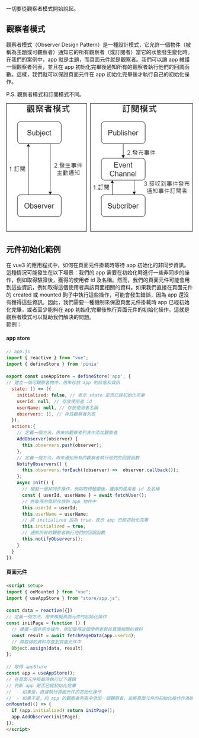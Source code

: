 一切要從觀察者模式開始說起。
## 觀察者模式
觀察者模式（Observer Design Pattern）是一種設計模式，它允許一個物件（被稱為主題或可觀察者）通知它的所有觀察者（或訂閱者）當它的狀態發生變化時。在我們的案例中，app 就是主題，而頁面元件就是觀察者。我們可以讓 app 維護一個觀察者列表，並且在 app 初始化完畢後通知所有的觀察者執行他們的回調函數。這樣，我們就可以保證頁面元件在 app 初始化完畢後才執行自己的初始化操作。

P.S. 觀察者模式和訂閱模式不同。
![](/observer.png)

## 元件初始化範例
在 vue3 的應用程式中，如何在頁面元件掛載時等待 app 初始化的非同步資訊。這種情況可能發生在以下場景：我們的 app 需要在初始化時進行一些非同步的操作，例如取得驗證後，獲得的使用者 id 及名稱。然而，我們的頁面元件可能會用到這些資訊，例如取得這個使用者與該頁面相關的資料。如果我們直接在頁面元件的 created 或 mounted 鉤子中執行這些操作，可能會發生錯誤，因為 app 還沒有獲得這些資訊。因此，我們需要一種機制來保證頁面元件掛載時 app 已經初始化完畢，或者至少能夠在 app 初始化完畢後執行頁面元件的初始化操作。這就是觀察者模式可以幫助我們解決的問題。  
範例：
#### app store
```js
// app.js
import { reactive } from "vue";
import { defineStore } from 'pinia'

export const useAppStore = defineStore('app', {
// 建立一個可觀察者物件，用來存放 app 的狀態和資訊
  state: () => ({
	initialized: false, // 表示 state 是否已經初始化完畢
	userId: null, // 存放使用者 id
	userName: null, // 存放使用者名稱
	observers: [], // 存放觀察者列表
  }),
  actions:{
    // 定義一個方法，用來向觀察者列表中添加觀察者
	AddObserver(observer) {
      this.observers.push(observer);
    },
    // 定義一個方法，用來通知所有的觀察者執行他們的回調函數
	NotifyObservers() {
      this.observers.forEach((observer) =>  observer.callback());
    };
	async Init() {
      // 模擬一個非同步操作，例如取得驗證後，獲得的使用者 id 及名稱
      const { userId, userName } = await fetchUser();
      // 將取得的資訊存放到 app 物件中
      this.userId = userId;
      this.userName = userName;
      // 將 initialized 設為 true，表示 app 已經初始化完畢
      this.initialized = true;
      // 通知所有的觀察者執行他們的回調函數
      this.notifyObservers();
    }
  }
})
```

#### 頁面元件
```html
<script setup>
import { onMounted } from "vue";
import { useAppStore } from "store/app.js";

const data = reactive({})
// 定義一個方法，用來模擬頁面元件的初始化操作
const initPage = function () {
  // 模擬一個非同步操作，例如取得這個使用者與該頁面相關的資料
  const result = await fetchPageData(app.userId);
  // 將取得的資料存放到頁面元件中
  Object.assign(data, result)
};

// 取得 appStore
const app = useAppStore();
// 在頁面元件掛載時執行以下邏輯
// 判斷 app 是否已經初始化完畢 
//  - 如果是，直接執行頁面元件的初始化操作
//  - 如果不是，向 app 的觀察者列表中添加一個觀察者，並將頁面元件的初始化操作作為回調函數傳入
onMounted(() => {
  if (app.initialized) return initPage();
  app.AddObserver(initPage);
});
</script>
```

